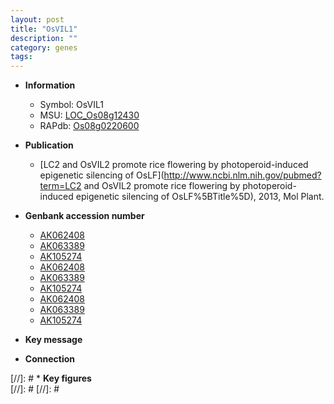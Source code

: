 ```yaml
---
layout: post
title: "OsVIL1"
description: ""
category: genes
tags: 
---
```


* **Information**  
    + Symbol: OsVIL1  
    + MSU: [LOC_Os08g12430](http://rice.plantbiology.msu.edu/cgi-bin/ORF_infopage.cgi?orf=LOC_Os08g12430)  
    + RAPdb: [Os08g0220600](http://rapdb.dna.affrc.go.jp/viewer/gbrowse_details/irgsp1?name=Os08g0220600)  

* **Publication**  
    + [LC2 and OsVIL2 promote rice flowering by photoperoid-induced epigenetic silencing of OsLF](http://www.ncbi.nlm.nih.gov/pubmed?term=LC2 and OsVIL2 promote rice flowering by photoperoid-induced epigenetic silencing of OsLF%5BTitle%5D), 2013, Mol Plant.

* **Genbank accession number**  
    + [AK062408](http://www.ncbi.nlm.nih.gov/nuccore/AK062408)
    + [AK063389](http://www.ncbi.nlm.nih.gov/nuccore/AK063389)
    + [AK105274](http://www.ncbi.nlm.nih.gov/nuccore/AK105274)
    + [AK062408](http://www.ncbi.nlm.nih.gov/nuccore/AK062408)
    + [AK063389](http://www.ncbi.nlm.nih.gov/nuccore/AK063389)
    + [AK105274](http://www.ncbi.nlm.nih.gov/nuccore/AK105274)
    + [AK062408](http://www.ncbi.nlm.nih.gov/nuccore/AK062408)
    + [AK063389](http://www.ncbi.nlm.nih.gov/nuccore/AK063389)
    + [AK105274](http://www.ncbi.nlm.nih.gov/nuccore/AK105274)

* **Key message**  

* **Connection**  

[//]: # * **Key figures**  
[//]: # 
[//]: # 
